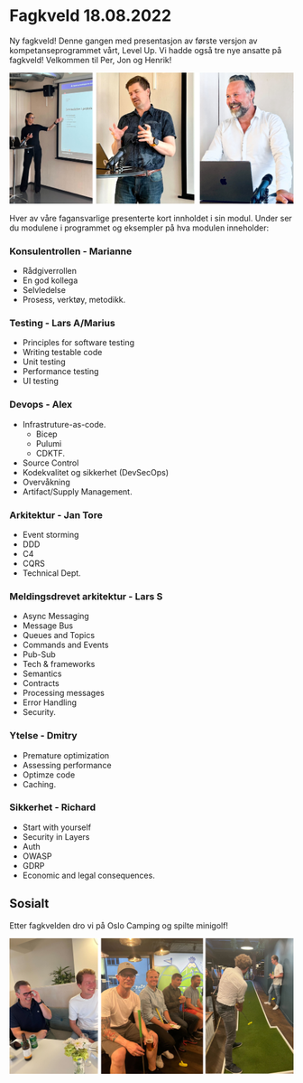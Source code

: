 # Fagkveld 18.08.2022

Ny fagkveld! Denne gangen med presentasjon av første versjon av kompetanseprogrammet vårt, Level Up. Vi hadde også tre nye ansatte på fagkveld! Velkommen til Per, Jon og Henrik!

![Fagansvarlige](https://github.com/novanet/fagkvelder/blob/master/docs/20220818/content/speakers.png)

Hver av våre fagansvarlige presenterte kort innholdet i sin modul. Under ser du modulene i programmet og eksempler på hva modulen inneholder:

### Konsulentrollen - Marianne

- Rådgiverrollen
- En god kollega
- Selvledelse
- Prosess, verktøy, metodikk.

### Testing - Lars A/Marius

- Principles for software testing
- Writing testable code
- Unit testing
- Performance testing
- UI testing

### Devops - Alex

- Infrastruture-as-code.
  - Bicep
  - Pulumi
  - CDKTF.
- Source Control
- Kodekvalitet og sikkerhet (DevSecOps)
- Overvåkning
- Artifact/Supply Management.

### Arkitektur - Jan Tore

- Event storming
- DDD
- C4
- CQRS
- Technical Dept.

### Meldingsdrevet arkitektur - Lars S

- Async Messaging
- Message Bus
- Queues and Topics
- Commands and Events
- Pub-Sub
- Tech & frameworks
- Semantics
- Contracts
- Processing messages
- Error Handling
- Security.

### Ytelse - Dmitry

- Premature optimization
- Assessing performance
- Optimze code
- Caching.

### Sikkerhet - Richard

- Start with yourself
- Security in Layers
- Auth
- OWASP
- GDRP
- Economic and legal consequences.

## Sosialt

Etter fagkvelden dro vi på Oslo Camping og spilte minigolf!

![Sosialt](https://github.com/novanet/fagkvelder/blob/master/docs/20220818/content/social.png)

